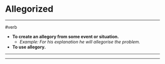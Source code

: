 # Allegorized
---
#verb
- **To create an allegory from some event or situation.**
	- _Example: For his explanation he will allegorise the problem._
- **To use allegory.**
---
---

